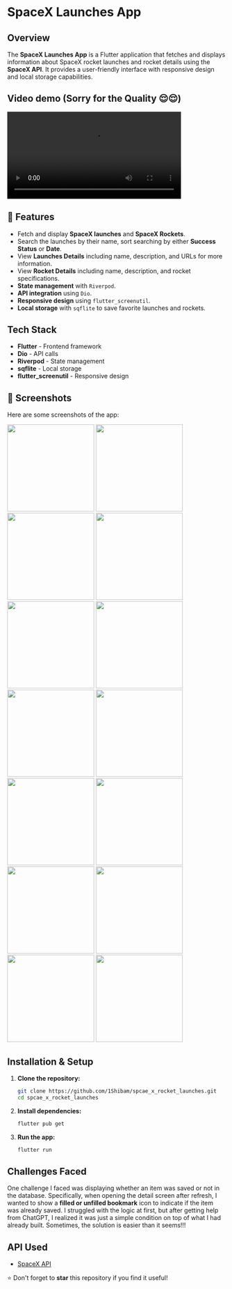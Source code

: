 # SpaceX Launches App

## Overview

The **SpaceX Launches App** is a Flutter application that fetches and displays information about SpaceX rocket launches and rocket details using the **SpaceX API**. It provides a user-friendly interface with responsive design and local storage capabilities.
## Video demo (Sorry for the Quality 😌😌)
<video src="https://github.com/user-attachments/assets/9d6065fb-e00a-4d9f-b601-d73a02dfdeca" controls width="400"></video>

## 📌 Features

- Fetch and display **SpaceX launches** and **SpaceX Rockets**.
- Search the launches by their name, sort searching by either **Success Status** or **Date**.
- View **Launches Details** including name, description, and URLs for more information.
- View **Rocket Details** including name, description, and rocket specifications.
- **State management** with `Riverpod`.
- **API integration** using `Dio`.
- **Responsive design** using `flutter_screenutil`.
- **Local storage** with `sqflite` to save favorite launches and rockets.

## Tech Stack

- **Flutter** - Frontend framework
- **Dio** - API calls
- **Riverpod** - State management
- **sqflite** - Local storage
- **flutter\_screenutil** - Responsive design

## 📸 Screenshots


Here are some screenshots of the app:

<img src="https://github.com/user-attachments/assets/da0f0add-0bc8-445f-afd8-c0e97bf21952" width="200">

<img src="https://github.com/user-attachments/assets/1062dfa3-6804-4ab8-b4ac-035316d21b24" width="200">

<img src="https://github.com/user-attachments/assets/71bdf251-3f40-4692-8af8-d3d3a77b807a" width="200">

<img src="https://github.com/user-attachments/assets/ebb46f66-1902-4fd0-aa32-13120eca521d" width="200">

<img src="https://github.com/user-attachments/assets/a70c3d0a-dd45-40ab-ad50-9d0cef48aeb3" width="200">

<img src="https://github.com/user-attachments/assets/1e875a68-b201-4c59-990e-dd9bd8585f29" width="200">

<img src="https://github.com/user-attachments/assets/f72f63ea-30d8-4755-be36-75a235a9541c" width="200">

<img src="https://github.com/user-attachments/assets/af12ca1e-8649-440d-8c2a-fc4ba19100a4" width="200">

<img src="https://github.com/user-attachments/assets/677f991f-ff2c-432e-b885-66c713de6e08" width="200">

<img src="https://github.com/user-attachments/assets/d32cbb43-ec17-4c7a-a3a1-34af0a377e1a" width="200">

<img src="https://github.com/user-attachments/assets/b805e27a-1cfd-421c-8531-20fc86e521ee" width="200">

<img src="https://github.com/user-attachments/assets/a6a785f0-62ed-4e21-acd5-0ab84d3e1c86" width="200">

<img src="https://github.com/user-attachments/assets/7dee6c75-0755-4930-bb6b-6e0fe0225bea" width="200">

<img src="https://github.com/user-attachments/assets/af7343af-9440-4cc4-81c0-327afef4cec9" width="200">


## Installation & Setup

1. **Clone the repository:**
   ```sh
   git clone https://github.com/1Shibam/spcae_x_rocket_launches.git
   cd spcae_x_rocket_launches
   ```
2. **Install dependencies:**
   ```sh
   flutter pub get
   ```
3. **Run the app:**
   ```sh
   flutter run
   ```

## Challenges Faced

One challenge I faced was displaying whether an item was saved or not in the database. Specifically, when opening the detail screen after refresh, I wanted to show a **filled or unfilled bookmark** icon to indicate if the item was already saved. I struggled with the logic at first, but after getting help from ChatGPT, I realized it was just a simple condition on top of what I had already built. Sometimes, the solution is easier than it seems!!!

## API Used

- [SpaceX API](https://github.com/r-spacex/SpaceX-API)

⭐ Don't forget to **star** this repository if you find it useful!


